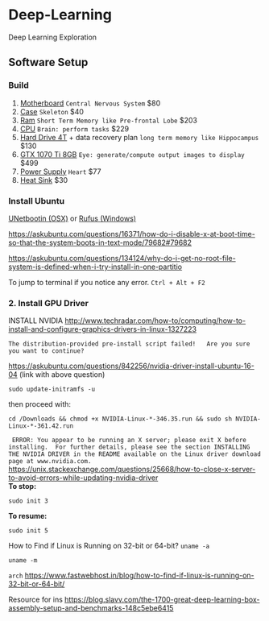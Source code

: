 
# Deep-Learning
Deep Learning Exploration

## Software Setup

### Build
1. [Motherboard](https://www.amazon.com/dp/B01MY5KXW8) `Central Nervous System` $80
2. [Case](https://www.amazon.com/gp/product/B00M2UKGSM) `Skeleton` $40
3. [Ram](https://www.amazon.com/gp/product/B01HKF3T8C) `Short Term Memory like Pre-frontal Lobe` $203
4. [CPU](https://www.amazon.com/gp/product/B0136JONRM) `Brain: perform tasks` $229
5. [Hard Drive 4T](https://www.amazon.com/gp/product/B013HNYV8I) + data recovery plan `long term memory like Hippocampus` $130
6. [GTX 1070 Ti 8GB](https://www.amazon.com/dp/B076S4RH6K) `Eye: generate/compute output images to display` $499
7. [Power Supply](https://www.amazon.com/gp/product/B00MAZK6IO) `Heart` $77
8. [Heat Sink](https://www.amazon.com/gp/product/B005O65JXI) $30

### Install Ubuntu
[UNetbootin (OSX)](https://tutorials.ubuntu.com/tutorial/tutorial-create-a-usb-stick-on-macos#0) or [Rufus (Windows)](https://rufus.akeo.ie/) 


https://askubuntu.com/questions/16371/how-do-i-disable-x-at-boot-time-so-that-the-system-boots-in-text-mode/79682#79682

https://askubuntu.com/questions/134124/why-do-i-get-no-root-file-system-is-defined-when-i-try-install-in-one-partitio

To jump to terminal if you notice any error.
`Ctrl + Alt + F2`

### 2. Install GPU Driver
INSTALL NVIDIA
http://www.techradar.com/how-to/computing/how-to-install-and-configure-graphics-drivers-in-linux-1327223

`The distribution-provided pre-install script failed!  
Are you sure you want to continue?`

https://askubuntu.com/questions/842256/nvidia-driver-install-ubuntu-16-04 (link with above question)

`sudo update-initramfs -u`

then proceed with:

`cd /Downloads && chmod +x NVIDIA-Linux-*-346.35.run && sudo sh NVIDIA-Linux-*-361.42.run`

` ERROR: You appear to be running an X server; please exit X before installing.  For further details, please see the section INSTALLING THE NVIDIA DRIVER in the README available on the Linux driver download page at www.nvidia.com.`
https://unix.stackexchange.com/questions/25668/how-to-close-x-server-to-avoid-errors-while-updating-nvidia-driver         
**To stop:**

`sudo init 3`

**To resume:**

`sudo init 5`

How to Find if Linux is Running on 32-bit or 64-bit?
`uname -a`

`uname -m`

`arch`
https://www.fastwebhost.in/blog/how-to-find-if-linux-is-running-on-32-bit-or-64-bit/

Resource for ins
https://blog.slavv.com/the-1700-great-deep-learning-box-assembly-setup-and-benchmarks-148c5ebe6415
